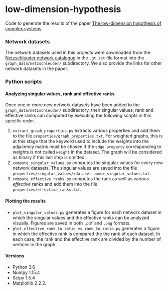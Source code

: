 # low-dimension-hypothesis
Code to generate the results of the paper [The low-dimension hypothesis of complex systems](
https://doi.org/10.48550/arXiv.2208.04848). 


### Network datasets

The network datasets used in this projects were downloaded from the [Netzschleuder network catalogue](https://networks.skewed.de) in the `.gt.zst` file format into the `graph_data/netzschleuder/` subdirectory.
We also provide the links for other network datasets in the paper.


### Python scripts


#### Analyzing singular values, rank and effective ranks

Once one or more new network datasets have been added to the `graph_data/netzschleuder/` subdirectory, their singular values, rank and effective ranks can computed by executing the following scripts in this specific order.

1. `extract_graph_properties.py` extracts various properties and add them to the file `properties/graph_properties.txt`.  For weighted graphs, this is at this stage that the keyword used to include the weights into the adjacency matrix must be chosen if the `edge property` corresponding to weights is not called `weight` in the dataset. The graph will be considered as binary if this last step is omitted.
2. `compute_singular_values.py` computes the singular values for every new network datasets.  The singular values are saved into the file `properties/singular_values/<dataset name>_singular_values.txt`.
3. `compute_effective_ranks.py` computes the rank as well as various _effective_ ranks and add them into the file `properties/effective_ranks.txt`.


#### Plotting the results

- `plot_singular_values.py` generates a figure for each network dataset in which the singular values and the effective ranks can be analyzed visually.  Figures are saved in both `.pdf` and `.png` formats.
- `plot_effective_rank_to_ratio_vs_rank_to_ratio.py` generates a figure in which the effective rank is compared the the rank of each dataset.  In each case, the rank and the effective rank are divided by the number of vertices in the graph.

#### Versions

- Python 3.6
- Numpy 1.15.4
- Scipy 1.5.4
- Matplotlib 2.2.2.
